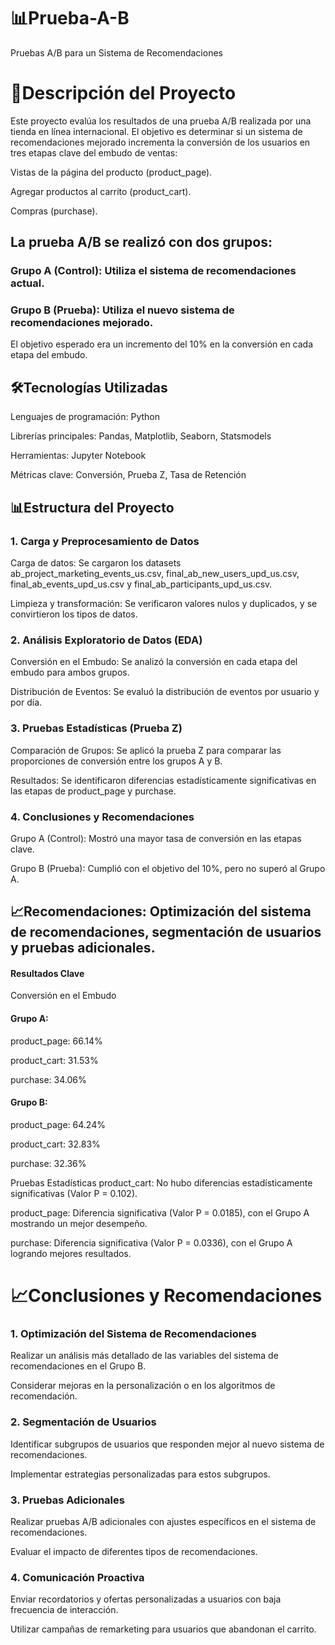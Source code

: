 # 📊Prueba-A-B
Pruebas A/B para un Sistema de Recomendaciones

# 📌Descripción del Proyecto
Este proyecto evalúa los resultados de una prueba A/B realizada por una tienda en línea internacional. El objetivo es determinar si un sistema de recomendaciones mejorado incrementa la conversión de los usuarios en tres etapas clave del embudo de ventas:

Vistas de la página del producto (product_page).

Agregar productos al carrito (product_cart).

Compras (purchase).

## La prueba A/B se realizó con dos grupos:

### Grupo A (Control): Utiliza el sistema de recomendaciones actual.

### Grupo B (Prueba): Utiliza el nuevo sistema de recomendaciones mejorado.

El objetivo esperado era un incremento del 10% en la conversión en cada etapa del embudo.

## 🛠Tecnologías Utilizadas
Lenguajes de programación: Python

Librerías principales: Pandas, Matplotlib, Seaborn, Statsmodels

Herramientas: Jupyter Notebook

Métricas clave: Conversión, Prueba Z, Tasa de Retención

## 📊Estructura del Proyecto
### 1. Carga y Preprocesamiento de Datos
Carga de datos: Se cargaron los datasets ab_project_marketing_events_us.csv, final_ab_new_users_upd_us.csv, final_ab_events_upd_us.csv y final_ab_participants_upd_us.csv.

Limpieza y transformación: Se verificaron valores nulos y duplicados, y se convirtieron los tipos de datos.

### 2. Análisis Exploratorio de Datos (EDA)
Conversión en el Embudo: Se analizó la conversión en cada etapa del embudo para ambos grupos.

Distribución de Eventos: Se evaluó la distribución de eventos por usuario y por día.

### 3. Pruebas Estadísticas (Prueba Z)
Comparación de Grupos: Se aplicó la prueba Z para comparar las proporciones de conversión entre los grupos A y B.

Resultados: Se identificaron diferencias estadísticamente significativas en las etapas de product_page y purchase.

### 4. Conclusiones y Recomendaciones
Grupo A (Control): Mostró una mayor tasa de conversión en las etapas clave.

Grupo B (Prueba): Cumplió con el objetivo del 10%, pero no superó al Grupo A.

## 📈Recomendaciones: Optimización del sistema de recomendaciones, segmentación de usuarios y pruebas adicionales.

#### Resultados Clave
Conversión en el Embudo
#### Grupo A:

product_page: 66.14%

product_cart: 31.53%

purchase: 34.06%

#### Grupo B:

product_page: 64.24%

product_cart: 32.83%

purchase: 32.36%

Pruebas Estadísticas
product_cart: No hubo diferencias estadísticamente significativas (Valor P = 0.102).

product_page: Diferencia significativa (Valor P = 0.0185), con el Grupo A mostrando un mejor desempeño.

purchase: Diferencia significativa (Valor P = 0.0336), con el Grupo A logrando mejores resultados.

# 📈Conclusiones y Recomendaciones
### 1. Optimización del Sistema de Recomendaciones
Realizar un análisis más detallado de las variables del sistema de recomendaciones en el Grupo B.

Considerar mejoras en la personalización o en los algoritmos de recomendación.

### 2. Segmentación de Usuarios
Identificar subgrupos de usuarios que responden mejor al nuevo sistema de recomendaciones.

Implementar estrategias personalizadas para estos subgrupos.

### 3. Pruebas Adicionales
Realizar pruebas A/B adicionales con ajustes específicos en el sistema de recomendaciones.

Evaluar el impacto de diferentes tipos de recomendaciones.

### 4. Comunicación Proactiva
Enviar recordatorios y ofertas personalizadas a usuarios con baja frecuencia de interacción.

Utilizar campañas de remarketing para usuarios que abandonan el carrito.
